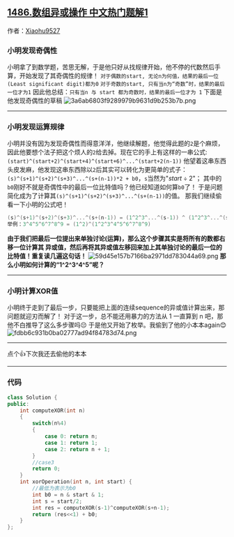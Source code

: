 ## [1486.数组异或操作 中文热门题解1](https://leetcode.cn/problems/xor-operation-in-an-array/solutions/100000/xiao-ming-zuo-shu-xue-by-xiaohu9527-0pu7)

作者：[Xiaohu9527](https://leetcode.cn/u/Xiaohu9527)

### 小明发现奇偶性
小明拿了到数学题，苦思无解，于是他只好从找规律开始，他不停的代数然后手算，开始发现了其奇偶性的规律！
`对于偶数的start, 无论n为何值，结果的最后一位(Least significant digit)都为0`
`对于奇数的start, 只有当n为“奇数”时，结果的最后一位才为1`
因此他总结：`只有当n 与 start 都为奇数时，结果的最后一位才为 1`
下面是他发现奇偶性的草稿
![3a6ab6803f9289979b9631d9b253b7b.png](https://pic.leetcode-cn.com/1620320288-krPWeH-3a6ab6803f9289979b9631d9b253b7b.png)
**************************
### 小明发现运算规律
小明并没有因为发现奇偶性而得意洋洋，他继续解题，他觉得此题的`2`是个麻烦，因此他要想个法子把这个烦人的`2`给去掉。现在它的手上有这样的一串公式:`(start)^(start+2)^(start+4)^(start+6)^...^(start+2(n-1))`
他望着这串东西头皮发麻，他发现这串东西除以`2`后其实可以转化为更简单的式子：
`(s)^(s+1)^(s+2)^(s+3)^...^(s+(n-1))*2 + b0`，`s`当然为"$start\div2$"；
其中的`b0`刚好不就是奇偶性中的最后一位比特值吗？他已经知道如何算`b0`了！
于是问题简化成为了计算其`(s)^(s+1)^(s+2)^(s+3)^...^(s+(n-1))`的值。
那我们继续偷看一下小明的公式吧！
```cpp
(s)^(s+1)^(s+2)^(s+3)^...^(s+(n-1)) = (1^2^3^...^(s-1)) ^ (1^2^3^...^(s+n-1))
举例：3^4^5^6^7^8^9 = (1^2)^(1^2^3^4^5^6^7^8^9)
```
**由于我们把最后一位提出来单独讨论(运算)，那么这个步骤其实是将所有的数都右移一位计算其
异或值，然后再将其异或值左移回来加上其单独讨论的最后一位的比特值！重复读几遍这句话！**
![59d45e157b7166ba2971dd783044a69.png](https://pic.leetcode-cn.com/1620355667-ZwZKMI-59d45e157b7166ba2971dd783044a69.png)
**那么小明如何计算的“1^2^3^4^5”呢？**
***********************
### 小明计算XOR值
小明终于走到了最后一步，只要能把上面的连续sequence的异或值计算出来，那问题就迎刃而解了！
对于这一步，总不能还用暴力的方法从 1 一直算到 n 吧，那他不白推导了这么多步骤吗😔
于是他又开始了枚举。我偷到了他的小本本again😊
![fdbb6c931b0ba02777ad94f84783d74.png](https://pic.leetcode-cn.com/1620322810-iaWxOa-fdbb6c931b0ba02777ad94f84783d74.png)
***********************
点个👍下次我还去偷他的本本
***********************
### 代码
```cpp
class Solution {
public:
    int computeXOR(int n)
    {
        switch(n%4)
        {
            case 0: return n;
            case 1: return 1;
            case 2: return n + 1;
        }
        //case3
        return 0;
    }
    int xorOperation(int n, int start) {
        //最低为表示为b0
        int b0 = n & start & 1;
        int s = start/2;
        int res = computeXOR(s-1)^computeXOR(s+n-1);
        return (res<<1) + b0;
    }
};
```